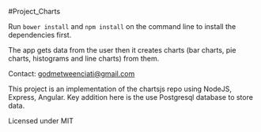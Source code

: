#Project_Charts

Run `bower install` and `npm install` on the command line to install the dependencies first.

The app gets data from the user then it creates charts (bar charts, pie charts, histograms and line charts) from them.

Contact: godmetweenciati@gmail.com

This project is an implementation of the chartsjs repo using NodeJS, Express, Angular. Key addition here is the use Postgresql database to store data.

Licensed under MIT